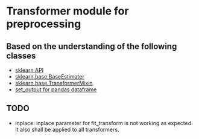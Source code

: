 # Transformer module for preprocessing

## Based on the understanding of the following classes

- [sklearn API](https://scikit-learn.org/stable/developers/develop.html)
- [sklearn.base.BaseEstimater](https://github.com/scikit-learn/scikit-learn/blob/main/sklearn/base.py#L175)
- [sklearn.base.TransformerMixin](https://github.com/scikit-learn/scikit-learn/blob/main/sklearn/base.py#L808)
- [set_output for pandas dataframe](https://scikit-learn-enhancement-proposals.readthedocs.io/en/latest/slep018/proposal.html)

## TODO

- inplace: inplace parameter for fit_transform is not working as expected. It also shall be applied to all transformers.
